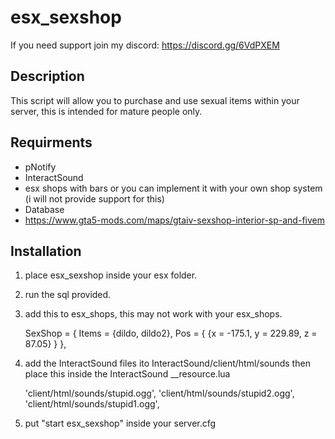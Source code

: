 # esx_sexshop
If you need support join my discord: https://discord.gg/6VdPXEM

## Description
This script will allow you to purchase and use sexual items within your server, this is intended for mature people only.

## Requirments
- pNotify
- InteractSound
- esx shops with bars or you can implement it with your own shop system (i will not provide support for this)
- Database
- https://www.gta5-mods.com/maps/gtaiv-sexshop-interior-sp-and-fivem

## Installation

1) place esx_sexshop inside your esx folder.
2) run the sql provided.
3) add this to esx_shops, this may not work with your esx_shops.

	SexShop = {
        Items = {dildo, dildo2},
        Pos = {
            {x = -175.1,   y = 229.89, z = 87.05}
        }
    },
	
4) add the InteractSound files ito InteractSound/client/html/sounds then place this inside the InteractSound __resource.lua

	'client/html/sounds/stupid.ogg',
	'client/html/sounds/stupid2.ogg',
	'client/html/sounds/stupid1.ogg',
	
5) put "start esx_sexshop" inside your server.cfg